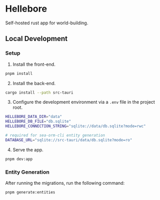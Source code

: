 # Hellebore

Self-hosted rust app for world-building.

## Local Development

### Setup

1. Install the front-end.

```sh
pnpm install
```

2. Install the back-end.

```sh
cargo install --path src-tauri
```

3. Configure the development environment via a `.env` file in the project root.

```sh
HELLEBORE_DATA_DIR="data"
HELLEBORE_DB_FILE="db.sqlite"
HELLEBORE_CONNECTION_STRING="sqlite://data/db.sqlite?mode=rwc"

# required for sea-orm-cli entity generation
DATABASE_URL="sqlite://src-tauri/data/db.sqlite?mode=ro"
```

4. Serve the app.

```sh
pnpm dev:app
```

### Entity Generation

After running the migrations, run the following command:

```sh
pnpm generate:entities
```
